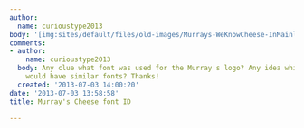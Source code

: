 ```yaml
---
author:
  name: curioustype2013
body: '[img:sites/default/files/old-images/Murrays-WeKnowCheese-InMainlogo_5549.jpg]'
comments:
- author:
    name: curioustype2013
  body: Any clue what font was used for the Murray's logo? Any idea which foundries
    would have similar fonts? Thanks!
  created: '2013-07-03 14:00:20'
date: '2013-07-03 13:58:58'
title: Murray's Cheese font ID

---
```


